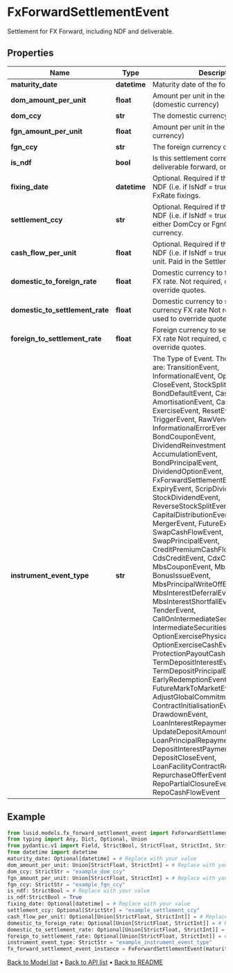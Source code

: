 # FxForwardSettlementEvent

Settlement for FX Forward, including NDF and deliverable.
## Properties
Name | Type | Description | Notes
------------ | ------------- | ------------- | -------------
**maturity_date** | **datetime** | Maturity date of the forward | [optional] 
**dom_amount_per_unit** | **float** | Amount per unit in the DomCcy (domestic currency) | 
**dom_ccy** | **str** | The domestic currency of the forward | 
**fgn_amount_per_unit** | **float** | Amount per unit in the FgnCcy (foreign currency) | 
**fgn_ccy** | **str** | The foreign currency of the forward. | 
**is_ndf** | **bool** | Is this settlement corresponding to a deliverable forward, or an NDF | 
**fixing_date** | **datetime** | Optional.  Required if the event is an NDF (i.e. if IsNdf &#x3D; true).  Date of the FxRate fixings. | [optional] 
**settlement_ccy** | **str** | Optional.  Required if the event is an NDF (i.e. if IsNdf &#x3D; true).  May be set to either DomCcy or FgnCcy, or a third currency. | [optional] 
**cash_flow_per_unit** | **float** | Optional.  Required if the event is an NDF (i.e. if IsNdf &#x3D; true).  CashFlow per unit.  Paid in the SettlementCcy. | [optional] 
**domestic_to_foreign_rate** | **float** | Domestic currency to foreign currency FX rate.  Not required, only used to override quotes. | [optional] 
**domestic_to_settlement_rate** | **float** | Domestic currency to settlement currency FX rate  Not required, only used to override quotes. | [optional] 
**foreign_to_settlement_rate** | **float** | Foreign currency to settlement currency FX rate  Not required, only used to override quotes. | [optional] [readonly] 
**instrument_event_type** | **str** | The Type of Event. The available values are: TransitionEvent, InformationalEvent, OpenEvent, CloseEvent, StockSplitEvent, BondDefaultEvent, CashDividendEvent, AmortisationEvent, CashFlowEvent, ExerciseEvent, ResetEvent, TriggerEvent, RawVendorEvent, InformationalErrorEvent, BondCouponEvent, DividendReinvestmentEvent, AccumulationEvent, BondPrincipalEvent, DividendOptionEvent, MaturityEvent, FxForwardSettlementEvent, ExpiryEvent, ScripDividendEvent, StockDividendEvent, ReverseStockSplitEvent, CapitalDistributionEvent, SpinOffEvent, MergerEvent, FutureExpiryEvent, SwapCashFlowEvent, SwapPrincipalEvent, CreditPremiumCashFlowEvent, CdsCreditEvent, CdxCreditEvent, MbsCouponEvent, MbsPrincipalEvent, BonusIssueEvent, MbsPrincipalWriteOffEvent, MbsInterestDeferralEvent, MbsInterestShortfallEvent, TenderEvent, CallOnIntermediateSecuritiesEvent, IntermediateSecuritiesDistributionEvent, OptionExercisePhysicalEvent, OptionExerciseCashEvent, ProtectionPayoutCashFlowEvent, TermDepositInterestEvent, TermDepositPrincipalEvent, EarlyRedemptionEvent, FutureMarkToMarketEvent, AdjustGlobalCommitmentEvent, ContractInitialisationEvent, DrawdownEvent, LoanInterestRepaymentEvent, UpdateDepositAmountEvent, LoanPrincipalRepaymentEvent, DepositInterestPaymentEvent, DepositCloseEvent, LoanFacilityContractRolloverEvent, RepurchaseOfferEvent, RepoPartialClosureEvent, RepoCashFlowEvent | 
## Example

```python
from lusid.models.fx_forward_settlement_event import FxForwardSettlementEvent
from typing import Any, Dict, Optional, Union
from pydantic.v1 import Field, StrictBool, StrictFloat, StrictInt, StrictStr, validator
from datetime import datetime
maturity_date: Optional[datetime] = # Replace with your value
dom_amount_per_unit: Union[StrictFloat, StrictInt] = # Replace with your value
dom_ccy: StrictStr = "example_dom_ccy"
fgn_amount_per_unit: Union[StrictFloat, StrictInt] = # Replace with your value
fgn_ccy: StrictStr = "example_fgn_ccy"
is_ndf: StrictBool = # Replace with your value
is_ndf:StrictBool = True
fixing_date: Optional[datetime] = # Replace with your value
settlement_ccy: Optional[StrictStr] = "example_settlement_ccy"
cash_flow_per_unit: Optional[Union[StrictFloat, StrictInt]] = # Replace with your value
domestic_to_foreign_rate: Optional[Union[StrictFloat, StrictInt]] = # Replace with your value
domestic_to_settlement_rate: Optional[Union[StrictFloat, StrictInt]] = # Replace with your value
foreign_to_settlement_rate: Optional[Union[StrictFloat, StrictInt]] = # Replace with your value
instrument_event_type: StrictStr = "example_instrument_event_type"
fx_forward_settlement_event_instance = FxForwardSettlementEvent(maturity_date=maturity_date, dom_amount_per_unit=dom_amount_per_unit, dom_ccy=dom_ccy, fgn_amount_per_unit=fgn_amount_per_unit, fgn_ccy=fgn_ccy, is_ndf=is_ndf, fixing_date=fixing_date, settlement_ccy=settlement_ccy, cash_flow_per_unit=cash_flow_per_unit, domestic_to_foreign_rate=domestic_to_foreign_rate, domestic_to_settlement_rate=domestic_to_settlement_rate, foreign_to_settlement_rate=foreign_to_settlement_rate, instrument_event_type=instrument_event_type)

```

[Back to Model list](../README.md#documentation-for-models) &#8226; [Back to API list](../README.md#documentation-for-api-endpoints) &#8226; [Back to README](../README.md)

